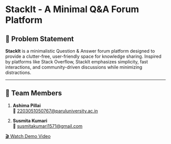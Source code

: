 # StackIt - A Minimal Q&A Forum Platform

## 📌 Problem Statement

**StackIt** is a minimalistic Question & Answer forum platform designed to provide a clutter-free, user-friendly space for knowledge sharing. Inspired by platforms like Stack Overflow, StackIt emphasizes simplicity, fast interactions, and community-driven discussions while minimizing distractions.

---

## 👥 Team Members

1. **Ashima Pillai**  
   📧 2203051050767@paruluniversity.ac.in

2. **Susmita Kumari**  
   📧 susmitakumari1571@gmail.com


[🎬 Watch Demo Video]([https://github.com/ashimapillai1808/StackIt/raw/main/Demo_Video.mp4](https://drive.google.com/file/d/1E4VbUBmT5FxbcLKA5intHSXmp26eqn7U/view?usp=sharing))
